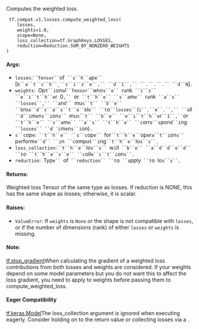 
Computes the weighted loss.

```
 tf.compat.v1.losses.compute_weighted_loss(
    losses,
    weights=1.0,
    scope=None,
    loss_collection=tf.GraphKeys.LOSSES,
    reduction=Reduction.SUM_BY_NONZERO_WEIGHTS
)
```
#### Args:
- `losses`:` ``Tensor`` `of` ``s``h``a`p`e`` `[`b``a``t``c``h``_``s``i``z``e``,`` ``d``1``,`` ``.``.``.`` ``d``N`]`.`
- `weights`:` `Op`t``i`on`a`l` ``Tensor`` `w`h`o`s``e`` `r`a`nk` ``i``s`` ``e``i``t``h``e`r` `0`,`` `or` ``t``h``e`` ``s``a`m`e`` `r`a`nk` ``a``s`` ``losses``,`` ``a`n`d`` `mu`s``t`` ``b``e`` ``b`ro`a``d``c``a``s``t``a``b`l`e`` ``t`o` ``losses`` `(`i``.``e``.``,`` ``a`ll` ``d``i`m`e`n`s``i`on`s`` `mu`s``t`` ``b``e`` ``e``i``t``h``e`r` ``1``,`` `or` ``t``h``e`` ``s``a`m`e`` ``a``s`` ``t``h``e`` ``c`orr`e``s`pon`d``i`ng` ``losses`` ``d``i`m`e`n`s``i`on)`.`
- `s``c`op`e`:` ``t``h``e`` ``s``c`op`e`` `for` ``t``h``e`` `op`e`r`a``t``i`on`s`` `p`e`rform`e``d`` ``i`n` ``c`ompu`t``i`ng` ``t``h``e`` `lo`s``s``.`
- `loss_collection`:` ``t``h``e`` `lo`s``s`` `w`i`ll` ``b``e`` ``a``d``d``e``d`` ``t`o` ``t``h``e``s``e`` ``c`oll`e``c``t``i`on`s``.`
- `reduction`:` `Typ`e`` `of` ``reduction`` ``t`o` ``a`pply` ``t`o` `lo`s``s``.`
#### Returns:

Weighted loss Tensor of the same type as losses. If reduction is NONE, this has the same shape as losses; otherwise, it is scalar.
#### Raises:
- `ValueError`: If `weights` is `None` or the shape is not compatible with `losses`, or if the number of dimensions (rank) of either `losses` or `weights` is missing.
#### Note:
[tf.stop_gradient](https://www.tensorflow.org/api_docs/python/tf/stop_gradient)When calculating the gradient of a weighted loss contributions from both losses and weights are considered. If your weights depend on some model parameters but you do not want this to affect the loss gradient, you need to apply  to weights before passing them to compute_weighted_loss.

#### Eager Compatibility
[tf.keras.Model](https://www.tensorflow.org/api_docs/python/tf/keras/Model)The loss_collection argument is ignored when executing eagerly. Consider holding on to the return value or collecting losses via a .

